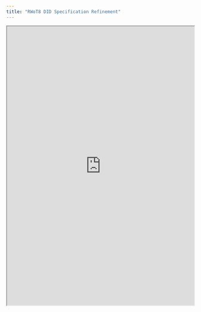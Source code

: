```yaml
---
title: "RWoT8 DID Specification Refinement"
---
```




<iframe height="750" width="100%" src="https://ewelton.github.io/ktest/wiki.html#RWoT8%20DID%20Specification%20Refinement"></iframe>
